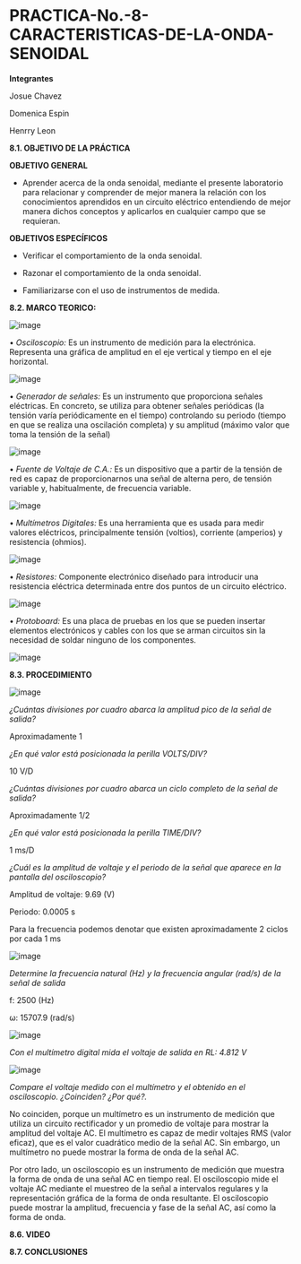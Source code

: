 # PRACTICA-No.-8-CARACTERISTICAS-DE-LA-ONDA-SENOIDAL

**Integrantes**

Josue Chavez

Domenica Espin

Henrry Leon

**8.1. OBJETIVO DE LA PRÁCTICA**

**OBJETIVO GENERAL**

- Aprender acerca de la onda senoidal, mediante el presente laboratorio para relacionar y comprender de mejor manera la relación con los conocimientos aprendidos en un circuito eléctrico entendiendo de mejor manera dichos conceptos y aplicarlos en cualquier campo que se requieran.

**OBJETIVOS ESPECÍFICOS**

- Verificar el comportamiento de la onda senoidal.

- Razonar el comportamiento de la onda senoidal.

- Familiarizarse con el uso de instrumentos de medida.

**8.2. MARCO TEORICO:**

![image](https://user-images.githubusercontent.com/116777118/219368027-cf3313ef-71a0-4734-9807-28b12a8ccf13.png)


• *Osciloscopio:* Es un instrumento de medición para la electrónica. Representa una gráfica de amplitud en el eje vertical y tiempo en el eje horizontal.

![image](https://user-images.githubusercontent.com/116777118/218007618-0a4cfe45-ba96-400b-86c8-6493510b4ed3.png)

• *Generador de señales:* Es un instrumento que proporciona señales eléctricas. En concreto, se utiliza para obtener señales periódicas (la tensión varía periódicamente en el tiempo) controlando su periodo (tiempo en que se realiza una oscilación completa) y su amplitud (máximo valor que toma la tensión de la señal)

![image](https://user-images.githubusercontent.com/116777118/218007493-5ce4a322-3ff7-4776-8c18-d8f8b784cbb7.png)

• *Fuente de Voltaje de C.A.:* Es un dispositivo que a partir de la tensión de red es capaz de proporcionarnos una señal de alterna pero, de tensión variable y, habitualmente, de frecuencia variable.

![image](https://user-images.githubusercontent.com/116777118/202655992-b76f28ec-5b39-40c2-972a-ab07f4078448.png)

• *Multímetros Digitales:* Es una herramienta que es usada para medir valores eléctricos, principalmente tensión (voltios), corriente (amperios) y resistencia (ohmios).

![image](https://user-images.githubusercontent.com/116777118/202656052-21cb49c9-117a-46d3-a033-ba19b86a50ed.png)

• *Resistores:* Componente electrónico diseñado para introducir una resistencia eléctrica determinada entre dos puntos de un circuito eléctrico.

![image](https://user-images.githubusercontent.com/116777118/202656190-eb7c02f1-032c-4da9-aa9d-735a50956092.png)

• *Protoboard:* Es una placa de pruebas en los que se pueden insertar elementos electrónicos y cables con los que se arman circuitos sin la necesidad de soldar ninguno de los componentes.

![image](https://user-images.githubusercontent.com/116777118/202656481-fff9b413-cfc1-4586-9ab8-bdf0a4e3c9f5.png)

**8.3. PROCEDIMIENTO**

![image](https://user-images.githubusercontent.com/116777118/219366221-2cd4b15e-cc9f-4bcd-8666-fa434159129e.png)

*¿Cuántas divisiones por cuadro abarca la amplitud pico de la señal de salida?*

Aproximadamente 1 

*¿En qué valor está posicionada la perilla VOLTS/DIV?* 

10 V/D

*¿Cuántas divisiones por cuadro abarca un ciclo completo de la señal de salida?*

Aproximadamente 1/2

*¿En qué valor está posicionada la perilla TIME/DIV?*  

1 ms/D

*¿Cuál es la amplitud de voltaje y el periodo de la señal que aparece en la pantalla del osciloscopio?*

Amplitud de voltaje:  9.69 (V) 

Periodo:  0.0005 s

Para la frecuencia podemos denotar que existen aproximadamente 2 ciclos por cada 1 ms 

![image](https://user-images.githubusercontent.com/116777118/219366783-bf228a7f-dba9-4125-8866-78e3cb8a6cb3.png)

*Determine la frecuencia natural (Hz) y la frecuencia angular (rad/s) de la señal de salida*

f:  2500 (Hz) 

ω:  15707.9 (rad/s) 

![image](https://user-images.githubusercontent.com/116777118/219366968-5970c79c-e29f-4c79-bc2b-340acc0865aa.png)

*Con el multímetro digital mida el voltaje de salida en RL:  4.812  V*

![image](https://user-images.githubusercontent.com/116777118/219367044-b75a7af0-1115-4ab5-8b7e-60c32d137e45.png)

*Compare el voltaje medido con el multímetro y el obtenido en el osciloscopio. ¿Coinciden? ¿Por qué?.*

No coinciden, porque un multímetro es un instrumento de medición que utiliza un circuito rectificador y un promedio de voltaje para mostrar la amplitud del voltaje AC. El multímetro es capaz de medir voltajes RMS (valor eficaz), que es el valor cuadrático medio de la señal AC. Sin embargo, un multímetro no puede mostrar la forma de onda de la señal AC.

Por otro lado, un osciloscopio es un instrumento de medición que muestra la forma de onda de una señal AC en tiempo real. El osciloscopio mide el voltaje AC mediante el muestreo de la señal a intervalos regulares y la representación gráfica de la forma de onda resultante. El osciloscopio puede mostrar la amplitud, frecuencia y fase de la señal AC, así como la forma de onda.

**8.6. VIDEO**

**8.7. CONCLUSIONES**








